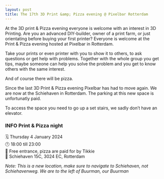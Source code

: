 ```yaml
---
layout: post
title: The 17th 3D Print &amp; Pizza evening @ Pixelbar Rotterdam
---
```

At the 3D print &amp; Pizza evening everyone is welcome with an interest in 3D Printing. Are you an advanced DIY-builder, owner of a print farm, or just orientating before buying your first printer? Everyone is welcome at the Print &amp; Pizza evening hosted at Pixelbar in Rotterdam.

Take your prints or even printer with you to show it to others, to ask questions or get help with problems. Together with the whole group you get tips, maybe someone can help you solve the problem and you get to know others with the same interest.

And of course there will be pizza.

Since the last 3D Print &amp; Pizza evening Pixelbar has had to move again. We are now at the Schiehaven in Rotterdam. The parking at this new space is unfortunatly paid.

To access the space you need to go up a set stairs, we sadly don’t have an elevator.

### **INFO Print &amp; Pizza night**<br>
🗓 Thursday 4 January 2024<br>
🕛 18:00 till 23:00<br>
💸 Free entrance, pizza are paid for by Tikkie<br>
📍 Schiehaven 15C, 3024 EC, Rotterdam<br> 

*Note: This is a new location, make sure to navigate to Schiehaven, not Schiehavenweg. We are to the left of Buurman, our Buurman*
